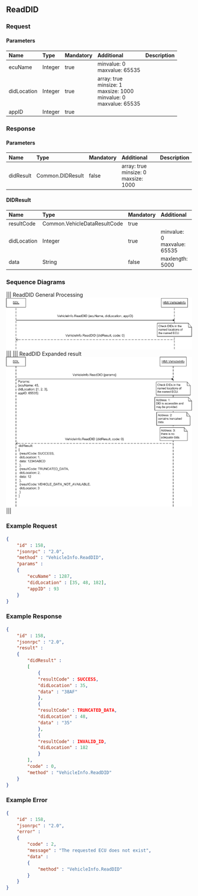 ## ReadDID


### Request

#### Parameters

|Name|Type|Mandatory|Additional|Description|
|:---|:---|:--------|:---------|:----------|
|ecuName|Integer|true|minvalue: 0<br>maxvalue: 65535||
|didLocation|Integer|true|array: true<br>minsize: 1<br>maxsize: 1000<br>minvalue: 0<br>maxvalue: 65535||
|appID|Integer|true|||

### Response

#### Parameters

|Name|Type|Mandatory|Additional|Description|
|:---|:---|:--------|:---------|:----------|
|didResult|Common.DIDResult|false|array: true<br>minsize: 0<br>maxsize: 1000||

#### DIDResult

|Name|Type|Mandatory|Additional|Description|
|:---|:---|:--------|:---------|:----------|
|resultCode|Common.VehicleDataResultCode|true|||
|didLocation|Integer|true|minvalue: 0<br>maxvalue: 65535||
|data|String|false|maxlength: 5000||

### Sequence Diagrams
|||
ReadDID General Processing
![ReadDID](./assets/ReadDidGeneral.png)
|||
|||
ReadDID Expanded result
![ReadDID](./assets/ReadDidExpanded.png)
|||

### Example Request

```json
{
	"id" : 158,
	"jsonrpc" : "2.0",
	"method" : "VehicleInfo.ReadDID",
	"params" :
	{
		"ecuName" : 1287,
		"didLocation" : [35, 48, 182],
		"appID" : 93
	}
}
```
### Example Response

```json
{
	"id" : 158,
	"jsonrpc" : "2.0",
	"result" :
	{
		"didResult" :
		[
			{
			"resultCode" : SUCCESS,
			"didLocation" : 35,
			"data" : "38AF"
			},
			{
			"resultCode" : TRUNCATED_DATA,
			"didLocation" : 48,
			"data" : "35"
			},
			{
			"resultCode" : INVALID_ID,
			"didLocation" : 182
			}			
		],
		"code" : 0,
		"method" : "VehicleInfo.ReadDID"
	}
}
```

### Example Error

```json
{
	"id" : 158,
	"jsonrpc" : "2.0",
	"error" :
	{
		"code" : 2,
		"message" : "The requested ECU does not exist",
		"data" :
		{
			"method" : "VehicleInfo.ReadDID"
		}
	}
}
```
